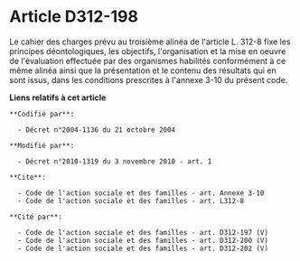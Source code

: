 # Article D312-198

Le cahier des charges prévu au troisième alinéa de l'article L. 312-8 fixe les principes déontologiques, les objectifs,
l'organisation et la mise en oeuvre de l'évaluation effectuée par des organismes habilités conformément à ce même alinéa
ainsi que la présentation et le contenu des résultats qui en sont issus, dans les conditions prescrites à l'annexe 3-10 du
présent code.

**Liens relatifs à cet article**

	**Codifié par**:

	  - Décret n°2004-1136 du 21 octobre 2004

	**Modifié par**:

	  - Décret n°2010-1319 du 3 novembre 2010 - art. 1

	**Cite**:

	  - Code de l'action sociale et des familles - art. Annexe 3-10
	  - Code de l'action sociale et des familles - art. L312-8

	**Cité par**:

	  - Code de l'action sociale et des familles - art. D312-197 (V)
	  - Code de l'action sociale et des familles - art. D312-200 (V)
	  - Code de l'action sociale et des familles - art. D312-202 (V)
